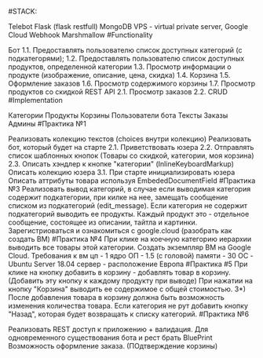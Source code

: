 #STACK:

Telebot
Flask (flask restfull)
MongoDB
VPS - virtual private server, Google Cloud
Webhook
Marshmallow
#Functionality

Бот 1.1. Предоставлять пользователю список доступных категорий (с подкатегорями); 1.2. Предоставлять пользователю список доступных продуктов, определенной категории 1.3. Просмотр информации о продукте (изображение, описание, цена, скидка) 1.4. Корзина 1.5. Оформление заказов 1.6. Просмотр содержимого корзины 1.7. Просмотр продуктов со скидкой
REST API 2.1. Просмотр заказов 2.2. CRUD
#Implementation

Категории
Продукты
Корзины
Пользователи бота
Тексты
Заказы
Админы
#Практика №1

Реализовать колекцию текстов (choices внутри колекцию)
Реализовать бот, который будет на старте 2.1. Приветствовать юзера 2.2. Отправлять список шаблонных кнопок (Товары со скидкой, категории, моя корзина) 2.3. Описать хэндлер к кнопке "категории" (InlineKeyboardMarkup)
Описать колекцию юзера 3.1. При старте инициализировать юзера
Описать аттрибуты товара используя EmbededDocumentField #Практика №3
Реализовать вывод категорий, в случае если выводимая категория содержит подкатегории, при килке на нее, замещать сообщение списком из подкатегорий (edit_message).
Если категория не содержит подкатегорий выводить ее продукты. Каждый продукт это - отдельное сообщение, состоящее из описании, тайтла и картинки.
Зарегистриоваться и ознакомиться с google.cloud (разобрать как создать ВМ) #Практика №4
При клике на коечную категорию иерархии выводить все товары этой категории.
Создать экземпляр ВМ на Google Cloud. Требования к вм цп - 1 ядро ОП - 1.5 (с головой) памяти - 30 ОС - Ubuntu Server 18.04 сервер - расположение Европа #Практика #5
При клике на кнопку добавить в корзину - добавлять товар в корзину. (Добавить эту кнопку к каждому продукту при выводе)
При нажатии на кнопку "Корзина" выводить ее содержимое с общей стоимостью. 3*) После добавления товара в корзину должна быть возможность изменения количества товара.
Если категория не рут добавить кнопку "Назад", которая будет возвращать к списку категорий.
#Практика №6

Реализовать REST доступ к приложению + валидация.
Для одновременного существования бота и рест брать BluePrint
Возможность оформление заказа. (ПОдтверждение корзины)